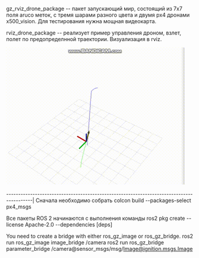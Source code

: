 gz_rviz_drone_package -- пакет запускающий мир, состоящий из 7x7 поля aruco меток, с тремя шарами разного цвета и двумя px4 дронами x500_vision. Для тестирования нужна мощная видеокарта.

rviz_drone_package -- реализует пример управления дроном, взлет, полет по предопределнной траектории. Визуализация в rviz.

![Demo](demo.gif)
 
-----------------------------------------------------------------------------------------|
Сначала необходимо собрать
colcon build --packages-select px4_msgs

Все пакеты ROS 2 начинаются с выполнения команды
ros2 pkg create --license Apache-2.0 <pkg-name> --dependencies [deps]
 
You need to create a bridge with either ros_gz_image or ros_gz_bridge.
ros2 run ros_gz_image image_bridge /camera
ros2 run ros_gz_bridge parameter_bridge /camera@sensor_msgs/msg/Image@ignition.msgs.Image